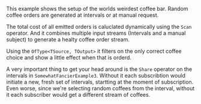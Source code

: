 This example shows the setup of the worlds weirdest coffee bar. Random coffee orders are generated at intervals or at manual request.

The total cost of all emitted orders is caluclated dynamically using the `Scan` operator. And it combines multiple input streams (Intervals and a manual subject) to generate a healty coffee order stream.

Using the `OfType<TSource, TOutput>` it filters on the only correct coffee choice and show a little effect when that is orderd.

A very important thing to get your head around is the `Share` operator on the intervals in `SomewhatFancierExample3`. Without it each subscribtion would initiate a new, fresh set of intervals, startting at the moment of subscription. Even worse, since we're selecting random coffees from the interval, without it each subscriber would get a different stream of coffees.
